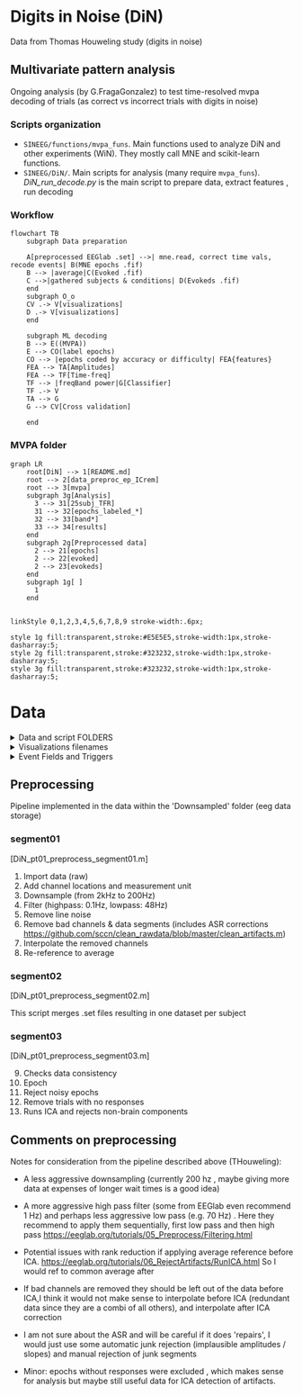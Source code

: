   
# Digits in Noise (DiN)
Data from Thomas Houweling study (digits in noise)

## Multivariate pattern analysis 
Ongoing analysis (by G.FragaGonzalez) to test time-resolved mvpa decoding of trials (as correct vs incorrect trials with digits in noise)

### Scripts organization 
 
  - `SINEEG/functions/mvpa_funs`. Main functions used to analyze DiN and other experiments (WiN). They mostly call MNE and scikit-learn functions. 
  - `SINEEG/DiN/`. Main scripts for analysis (many require `mvpa_funs`). *DiN_run_decode.py* is the main script to prepare data, extract features , run decoding
  
### Workflow
  
```mermaid
flowchart TB
    subgraph Data preparation  
    
    A[preprocessed EEGlab .set] -->| mne.read, correct time vals, recode events| B(MNE epochs .fif)
    B --> |average|C(Evoked .fif)
    C -->|gathered subjects & conditions| D(Evokeds .fif)
    end
    subgraph O_o
    CV .-> V[visualizations]
    D .-> V[visualizations]
    end

    subgraph ML decoding
    B --> E((MVPA))
    E --> CO(label epochs)
    CO --> |epochs coded by accuracy or difficulty| FEA{features}
    FEA --> TA[Amplitudes]
    FEA --> TF[Time-freq]
    TF --> |freqBand power|G[Classifier]
    TF .-> V    
    TA --> G
    G --> CV[Cross validation]

    end
```
### MVPA folder
  
```mermaid
graph LR
    root[DiN] --> 1[README.md]
    root --> 2[data_preproc_ep_ICrem]
    root --> 3[mvpa]
    subgraph 3g[Analysis]
      3 --> 31[25subj_TFR]
      31 --> 32[epochs_labeled_*]
      32 --> 33[band*]
      33 --> 34[results]
    end
    subgraph 2g[Preprocessed data]
      2 --> 21[epochs]
      2 --> 22[evoked]
      2 --> 23[evokeds]
    end
    subgraph 1g[ ]
      1
    end
    

linkStyle 0,1,2,3,4,5,6,7,8,9 stroke-width:.6px;

style 1g fill:transparent,stroke:#E5E5E5,stroke-width:1px,stroke-dasharray:5;
style 2g fill:transparent,stroke:#323232,stroke-width:1px,stroke-dasharray:5;
style 3g fill:transparent,stroke:#323232,stroke-width:1px,stroke-dasharray:5;
```
# Data
<details><summary> Data and script FOLDERS </summary> <p>  
## Data folders
All Digits-in-noise (DiN) EEG data are to be found under ‘EEG_DATA’ folder under the subject’s main folder (which also contains behavioral performance among others)

* In EEG_DATA the ‘.raw’ files are the raw recordings (4-6 files containing several tasks). Then, raw are saved into multiple .mat files (with parts)
* InterpChans.mat file contains info about channels interpolated for later steps
* In ‘EEG_DATA/Downsampled’ the .raw files are transformed into ‘.set’ files (different parts). It follows the main preprocessing pipeline, used in the submitted manuscript. \[‘Downsamp’ contains changes in revision. Do not use.]
 * ‘EEG_DATA/Downsampled/DiN’ contains epoched sets, and epoched_ICrem sets (after removal of IC components) as well as a trialInfo.mat file


## Info - Scripts from T.H. 

* Preprocessing scripts from T.Houweling. Copied in this repo in "DiN_pt01_preprocess". Each script is a ‘part’ in the preprocessing sequence (parts 1-3) with multiple steps. 
* ‘Utils’ folder [local mnt in server] contains all required functions for the T.Houweling Data 
* ‘BAK’ [local mnt in server]  contains unorganized copies of files. Ignore.
</p></details>

<details><summary>Visualizations filenames </summary> <p>

## Visualizations
The following plots summarize data\[by G.FragaGonzalez] 
SubjectID is used as preffix. When not specified in filename the file contains separate plots for correct and incorrect responses.s\* = subject id
| Filename     | content          
| ------------- |:-------------|
|Time_ERP_img_.*._s* | Time-domain. ERP image (y axis = trials, mean all channels, x= time,color map = amplitude). Per difficulty, accuracy. 
|Time_ERP_GFG_s* | Time-domain ERP butterfly plots (channels as colored lines). Includes GFP
|Time_ERP_topopost/topoprestim| topographical maps of activity in several time points before or after the stimli
|Freq_PSD_spec_s* | power spectral densitiy. Spectra plots for average of all channels (x axis = frequency)
|Freq_PSD_topo_s* | Topography of power for the 5 frequeny bands.
</p></details>

<details><summary>Event Fields and Triggers </summary> <p>
   
## Events
### Event fields (epoched data)

| Field id     | content          
| ------------- |:-------------|
|EEG.epochs.accuracy | indicates performance in identifying the digit presented 
| EEG.epochs.clarityOrig | subjective rating of how hard the trial was (by participant)
|EEG.epochs.clarityBin| clarityOrig transformed to thirds
|EEG.epochs.degLvlOrig | degradation of stimuli (SNR of presentation, which depended of degradation task) if 'none' it means there was no noise added. 
|EEG.epochs.degBin | transformation of degradation scores to more objective values. Values are 'none'= clear, 1='easy', 2= 'medium' SRT 50% correct in calibration. 3='difficult' 


### Triggers
>**`WARNING!`** In the EEGlab datasets, the variable EEG.actualTimes should be taken. The data are epoched to the DI24 marker indicating sound offset when using EEG.times as the time variable. When using EEG.actualTimes your 0 time will indicate the digit onset (note that in the experiment the trials have noise for > 4 secs and then the digits embedded in noise, and then the sound stops and participant can respond). 

Triggers: 'DIN2' = block start; 'DI28' = block end ;  'DIN6' = stim onset digit 0; 'DIN8' = stim onset digit 1;  'DI10' = stim onset digit 2 ; 'DI12' = stim onset digit 3 ; 'DI14' = stim onset digit 4; 'DI16' = stim onset digit 5; 'DI18' = stim onset digit 6;  'DI20' = stim onset digit 8; 'DI22' = stim onset digit 9;  'DI24' = comprehension response onset-cue / sound offset ; 'DI26' = clarity response onset

*Note*: in one of the preprocessing scripts there was some correction of triggers due to issues (splitted triggers) with EGI system. 
</p></details>


## Preprocessing 
Pipeline implemented in the data within the 'Downsampled' folder (eeg data storage) 
### segment01
\[DiN_pt01_preprocess_segment01.m]
  1. Import data (raw)
  2. Add channel locations and measurement unit
  3. Downsample (from 2kHz to 200Hz)
  4. Filter (highpass: 0.1Hz, lowpass: 48Hz)
  5. Remove line noise
  6. Remove bad channels & data segments (includes ASR corrections https://github.com/sccn/clean_rawdata/blob/master/clean_artifacts.m)
  7. Interpolate the removed channels
  8. Re-reference to average

### segment02
\[DiN_pt01_preprocess_segment02.m]

This script merges .set files resulting in one dataset per subject
  
### segment03
\[DiN_pt01_preprocess_segment03.m]
  
  9.  Checks data consistency
  10. Epoch
  11. Reject noisy epochs
  12. Remove trials with no responses
  13. Runs ICA and rejects non-brain components
   
## Comments on preprocessing

Notes for consideration from the pipeline described above (THouweling): 

* A less aggressive downsampling (currently 200 hz , maybe  giving more data at expenses of longer wait times is a good idea)

* A more aggressive high pass filter  (some from EEGlab even recommend 1 Hz) and perhaps less aggressive low pass (e.g. 70 Hz) . Here they recommend to apply them sequentially, first  low pass and then high pass https://eeglab.org/tutorials/05_Preprocess/Filtering.html

*	Potential issues with rank reduction if applying average reference before ICA. https://eeglab.org/tutorials/06_RejectArtifacts/RunICA.html So  I would ref to common average after 

*	If bad channels are removed they should be left out of the data before ICA,I think it would not make sense to interpolate before ICA (redundant data since they are a combi of all others), and interpolate after ICA correction  

*	I am not sure about the ASR and will be careful if it does 'repairs', I would just use some automatic junk rejection (implausible amplitudes / slopes) and manual rejection of junk segments

*	Minor: epochs without responses were excluded , which makes sense for analysis but maybe still useful data for ICA detection of artifacts.  

